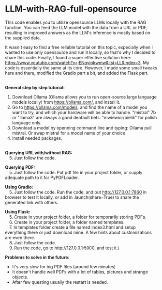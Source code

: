 # LLM-with-RAG-full-opensource

This code enables you to utilize opensource LLMs locally with the RAG function. You can feed the LLM model with the data from a URL or PDF, resulting in improved answers as the LLM's inference is mostly based on the supplied data.

It wasn't easy to find a free reliable tutorial on this topic, especially when I wanted to use only opensource and run it locally, so that's why I decided to share this code. Finally, I found a super effective sollution here: https://www.youtube.com/watch?v=jENqvjpkwmw&list=LL&index=3. My code is essentially the same at its core. However, I made some small tweaks here and there, modified the Gradio part a bit, and added the Flask part. 
<br><br>

**General step by step tutorial:**
1. Download Ollama (Ollama allows you to run open-source large language models locally) from https://ollama.com/, and install it.
2. Go to https://ollama.com/models, and find the name of a model you want to try, and which your hardware will be able to handle. "mistral" 7b or "llama3" are always a good deafault bets. "mwiewior/bielik" for polish language only.
3. Download a model by openning command line and typing: Ollama pull mistral. Or swap mistral for a model name of your choice.
4. Install needed packages.
<br><br>

**Querying URL with/without RAG:**\
&emsp;5. Just follow the code.

**Querying PDF:**\
&emsp;5. Just follow the code. Put pdf file in your project folder, or supply adequate path to it for PyPDFLoader.

**Using Gradio:**\
&emsp;5. Just follow the code. Run the code, and put http://127.0.0.1:7860 in browser to test it locally, or add in .launch(share=True) to share the generated link with others.

**Using Flask:**\
&emsp;5. Create in your project folder, a folder for temporarily storing PDFs.\
&emsp;6. Create in your project folder, a folder named templates.\
&emsp;7. In templates folder create a file named index3.html and setup everything there or just download mine. A few hints about customizations are even there.\
&emsp;8. Just follow the code.\
&emsp;9. Run the code, go to http://127.0.0.1:5000, and test it.\

**Problems to solve in the future:**
 - It's very slow for big PDF files (around few minutes)
 - It doesn't handle well PDFs with a lot of tables, pictures and strange objects.
 - After few questing usually the restart is needed.
